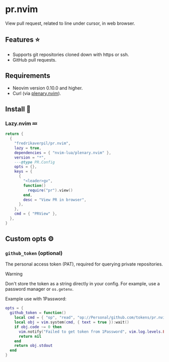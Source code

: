 # pr.nvim

View pull request, related to line under cursor, in web browser.

## Features ⭐

- Supports git repositories cloned down with https or ssh.
- GitHub pull requests.

## Requirements

- Neovim version 0.10.0 and higher.
- Curl (via [plenary.nvim](https://github.com/nvim-lua/plenary.nvim)).

## Install 🚀

### Lazy.nvim 💤

```lua
return {
  {
    "fredrikaverpil/pr.nvim",
    lazy = true,
    dependencies = { "nvim-lua/plenary.nvim" },
    version = "*",
    ---@type PR.Config
    opts = {},
    keys = {
      {
        "<leader>gv",
        function()
          require("pr").view()
        end,
        desc = "View PR in browser",
      },
    },
    cmd = { "PRView" },
  },
}
```

## Custom opts ⚙️

### `github_token` (optional)

The personal access token (PAT), required for querying private repositories.

> [!WARNING]
>
> Don't store the token as a string directly in your config. For example, use a
> password manager or `os.getenv`.

Example use with 1Password:

```lua
opts = {
  github_token = function()
    local cmd = { "op", "read", "op://Personal/github.com/tokens/pr.nvim", "--no-newline" }
    local obj = vim.system(cmd, { text = true }):wait()
    if obj.code ~= 0 then
      vim.notify("Failed to get token from 1Password", vim.log.levels.ERROR)
      return nil
    end
    return obj.stdout
  end
}
```
